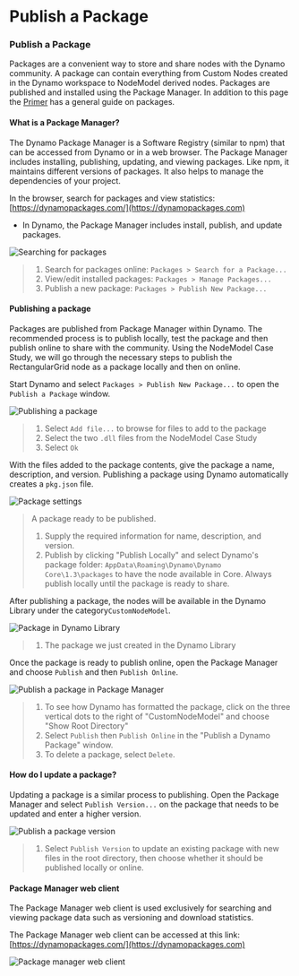 # Publish a Package

### Publish a Package <a href="#publish-a-package" id="publish-a-package"></a>

Packages are a convenient way to store and share nodes with the Dynamo community. A package can contain everything from Custom Nodes created in the Dynamo workspace to NodeModel derived nodes. Packages are published and installed using the Package Manager. In addition to this page the [Primer](https://primer2.dynamobim.org/6_custom_nodes_and_packages/6-2_packages/1-introduction) has a general guide on packages.

#### What is a Package Manager? <a href="#what-is-a-package-manager" id="what-is-a-package-manager"></a>

The Dynamo Package Manager is a Software Registry (similar to npm) that can be accessed from Dynamo or in a web browser. The Package Manager includes installing, publishing, updating, and viewing packages. Like npm, it maintains different versions of packages. It also helps to manage the dependencies of your project.

In the browser, search for packages and view statistics: [https://dynamopackages.com/](https://dynamopackages.com)

* In Dynamo, the Package Manager includes install, publish, and update packages.

![Searching for packages](images/dynamopackagemanager.jpg)

> 1. Search for packages online: `Packages > Search for a Package...`
> 2. View/edit installed packages: `Packages > Manage Packages...`
> 3. Publish a new package: `Packages > Publish New Package...`

#### Publishing a package <a href="#publishing-a-package" id="publishing-a-package"></a>

Packages are published from Package Manager within Dynamo. The recommended process is to publish locally, test the package and then publish online to share with the community. Using the NodeModel Case Study, we will go through the necessary steps to publish the RectangularGrid node as a package locally and then on online.

Start Dynamo and select `Packages > Publish New Package...` to open the `Publish a Package` window.

![Publishing a package](images/dyn-publish-package-add-files.jpg)

> 1. Select `Add file...` to browse for files to add to the package
> 2. Select the two `.dll` files from the NodeModel Case Study
> 3. Select `Ok`

With the files added to the package contents, give the package a name, description, and version. Publishing a package using Dynamo automatically creates a `pkg.json` file.

![Package settings](images/dyn-publish-package.jpg)

> A package ready to be published.
>
> 1. Supply the required information for name, description, and version.
> 2. Publish by clicking "Publish Locally" and select Dynamo's package folder: `AppData\Roaming\Dynamo\Dynamo Core\1.3\packages` to have the node available in Core. Always publish locally until the package is ready to share.

After publishing a package, the nodes will be available in the Dynamo Library under the category`CustomNodeModel`.

![Package in Dynamo Library](images/dyn-publish-package-library.jpg)

> 1. The package we just created in the Dynamo Library

Once the package is ready to publish online, open the Package Manager and choose `Publish` and then `Publish Online`.

![Publish a package in Package Manager](images/dyn-publish-package-directory.jpg)

> 1. To see how Dynamo has formatted the package, click on the three vertical dots to the right of "CustomNodeModel" and choose "Show Root Directory"
> 2. Select `Publish` then `Publish Online` in the "Publish a Dynamo Package" window.
> 3. To delete a package, select `Delete`.

#### How do I update a package? <a href="#how-do-i-update-a-package" id="how-do-i-update-a-package"></a>

Updating a package is a similar process to publishing. Open the Package Manager and select `Publish Version...` on the package that needs to be updated and enter a higher version.

![Publish a package version](images/dyn-publish-package-version.jpg)

> 1. Select `Publish Version` to update an existing package with new files in the root directory, then choose whether it should be published locally or online.

#### Package Manager web client <a href="#package-manager-web-client" id="package-manager-web-client"></a>

The Package Manager web client is used exclusively for searching and viewing package data such as versioning and download statistics.

The Package Manager web client can be accessed at this link: [https://dynamopackages.com/](https://dynamopackages.com)

![Package manager web client](images/packagemanager-browser.jpg)
